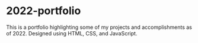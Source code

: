 # 2022-portfolio
This is a portfolio highlighting some of my projects and accomplishments as of 2022. Designed using HTML, CSS, and JavaScript.
